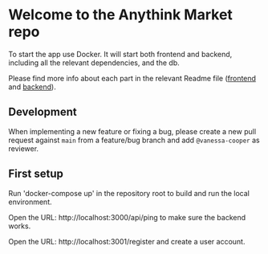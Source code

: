 # Welcome to the Anythink Market repo

To start the app use Docker. It will start both frontend and backend, including all the relevant dependencies, and the db.

Please find more info about each part in the relevant Readme file ([frontend](frontend/readme.md) and [backend](backend/README.md)).

## Development

When implementing a new feature or fixing a bug, please create a new pull request against `main` from a feature/bug branch and add `@vanessa-cooper` as reviewer.

## First setup

Run 'docker-compose up' in the repository root to build and run the local environment.

Open the URL: http://localhost:3000/api/ping to make sure the backend works.

Open the URL: http://localhost:3001/register and create a user account.


